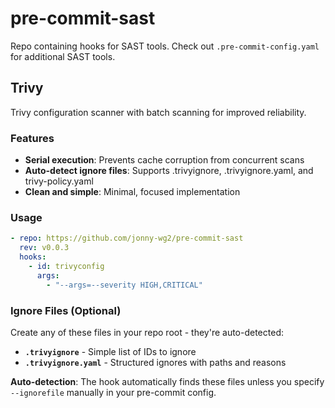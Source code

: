 # pre-commit-sast

Repo containing hooks for SAST tools. Check out `.pre-commit-config.yaml` for additional SAST tools.

## Trivy

Trivy configuration scanner with batch scanning for improved reliability.

### Features

- **Serial execution**: Prevents cache corruption from concurrent scans
- **Auto-detect ignore files**: Supports .trivyignore, .trivyignore.yaml, and trivy-policy.yaml
- **Clean and simple**: Minimal, focused implementation

### Usage

```yaml
- repo: https://github.com/jonny-wg2/pre-commit-sast
  rev: v0.0.3
  hooks:
    - id: trivyconfig
      args:
        - "--args=--severity HIGH,CRITICAL"
```

### Ignore Files (Optional)

Create any of these files in your repo root - they're auto-detected:

- **`.trivyignore`** - Simple list of IDs to ignore
- **`.trivyignore.yaml`** - Structured ignores with paths and reasons

**Auto-detection**: The hook automatically finds these files unless you specify `--ignorefile` manually in your pre-commit config.
